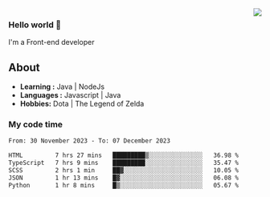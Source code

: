 <img align='right' src="https://github-readme-stats.vercel.app/api?username=jumodada&show_icons=true&theme=vue">

### Hello world 👋

I'm a Front-end developer 
    
## About
-  **Learning :** Java | NodeJs
-  **Languages :** Javascript | Java
-  **Hobbies:** Dota | The Legend of Zelda

### My code time

<!--START_SECTION:waka-->

```txt
From: 30 November 2023 - To: 07 December 2023

HTML         7 hrs 27 mins   █████████▒░░░░░░░░░░░░░░░   36.98 %
TypeScript   7 hrs 9 mins    █████████░░░░░░░░░░░░░░░░   35.47 %
SCSS         2 hrs 1 min     ██▓░░░░░░░░░░░░░░░░░░░░░░   10.05 %
JSON         1 hr 13 mins    █▓░░░░░░░░░░░░░░░░░░░░░░░   06.08 %
Python       1 hr 8 mins     █▒░░░░░░░░░░░░░░░░░░░░░░░   05.67 %
```

<!--END_SECTION:waka-->
